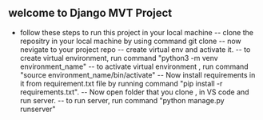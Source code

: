 
## welcome to Django MVT Project
- follow these steps to run this project in your local machine
-- clone the repositry in your local machine by using command 
   git clone
-- now nevigate to your project repo
-- create virtual env and activate it.
-- to create virtual environment, run command
  "python3 -m venv environment_name"
-- to activate virtual environment , run command
  "source environment_name/bin/activate" 
-- Now install requirements in it from requirement.txt file by running command 
"pip install -r requirements.txt".
-- Now open folder that you clone , in VS code and run server.
-- to run server, run command
  "python manage.py runserver"
  
